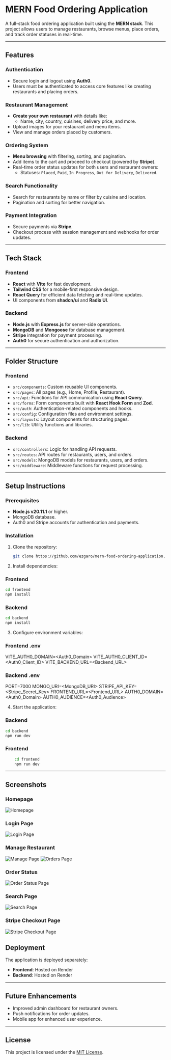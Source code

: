 # MERN Food Ordering Application

A full-stack food ordering application built using the **MERN stack**. This project allows users to manage restaurants, browse menus, place orders, and track order statuses in real-time.

---

## Features

### Authentication

- Secure login and logout using **Auth0**.
- Users must be authenticated to access core features like creating restaurants and placing orders.

### Restaurant Management

- **Create your own restaurant** with details like:
  - Name, city, country, cuisines, delivery price, and more.
- Upload images for your restaurant and menu items.
- View and manage orders placed by customers.

### Ordering System

- **Menu browsing** with filtering, sorting, and pagination.
- Add items to the cart and proceed to checkout (powered by **Stripe**).
- Real-time order status updates for both users and restaurant owners:
  - Statuses: `Placed`, `Paid`, `In Progress`, `Out for Delivery`, `Delivered`.

### Search Functionality

- Search for restaurants by name or filter by cuisine and location.
- Pagination and sorting for better navigation.

### Payment Integration

- Secure payments via **Stripe**.
- Checkout process with session management and webhooks for order updates.

---

## Tech Stack

### Frontend

- **React** with **Vite** for fast development.
- **Tailwind CSS** for a mobile-first responsive design.
- **React Query** for efficient data fetching and real-time updates.
- UI components from **shadcn/ui** and **Radix UI**.

### Backend

- **Node.js** with **Express.js** for server-side operations.
- **MongoDB** and **Mongoose** for database management.
- **Stripe** integration for payment processing.
- **Auth0** for secure authentication and authorization.

---

## Folder Structure

### Frontend

- `src/components`: Custom reusable UI components.
- `src/pages`: All pages (e.g., Home, Profile, Restaurant).
- `src/api`: Functions for API communication using **React Query**.
- `src/forms`: Form components built with **React Hook Form** and **Zod**.
- `src/auth`: Authentication-related components and hooks.
- `src/config`: Configuration files and environment settings.
- `src/layouts`: Layout components for structuring pages.
- `src/lib`: Utility functions and libraries.

### Backend

- `src/controllers`: Logic for handling API requests.
- `src/routes`: API routes for restaurants, users, and orders.
- `src/models`: MongoDB models for restaurants, users, and orders.
- `src/middleware`: Middleware functions for request processing.

---

## Setup Instructions

### Prerequisites

- **Node.js v20.11.1** or higher.
- MongoDB database.
- Auth0 and Stripe accounts for authentication and payments.

### Installation

1. Clone the repository:

   ```bash
   git clone https://github.com/ezgaro/mern-food-ordering-application.git
   ```

2. Install dependencies:

### Frontend

```bash
cd frontend
npm install
```

### Backend

```bash
cd backend
npm install
```

3. Configure environment variables:

### Frontend .env

VITE_AUTH0_DOMAIN=<Auth0_Domain>
VITE_AUTH0_CLIENT_ID=<Auth0_Client_ID>
VITE_BACKEND_URL=<Backend_URL>

### Backend .env

PORT=7000
MONGO_URI=<MongoDB_URI>
STRIPE_API_KEY=<Stripe_Secret_Key>
FRONTEND_URL=<Frontend_URL>
AUTH0_DOMAIN=<Auth0_Domain>
AUTH0_AUDIENCE=<Auth0_Audience>

4. Start the application:

### Backend

```bash
cd backend
npm run dev
```

### Frontend

```bash
    cd frontend
    npm run dev
```

---

## Screenshots

### Homepage

![Homepage](./frontend/src/assets/application-images/home_page.png)

### Login Page

![Login Page](./frontend/src/assets/application-images/login.png)

### Manage Restaurant

![Manage Page](./frontend/src/assets/application-images/manage_restaurant_manage.png)
![Orders Page](./frontend/src/assets/application-images/manage_restaurant_orders.png)

### Order Status

![Order Status Page](./frontend/src/assets/application-images/order_status.png)

### Search Page

![Search Page](./frontend/src/assets/application-images/search.png)

### Stripe Checkout Page

![Stripe Checkout Page](./frontend/src/assets/application-images/stripe_checkout.png)

## Deployment

The application is deployed separately:

- **Frontend**: Hosted on Render
- **Backend**: Hosted on Render

---

## Future Enhancements

- Improved admin dashboard for restaurant owners.
- Push notifications for order updates.
- Mobile app for enhanced user experience.

---

## License

This project is licensed under the [MIT License](./LICENSE).
